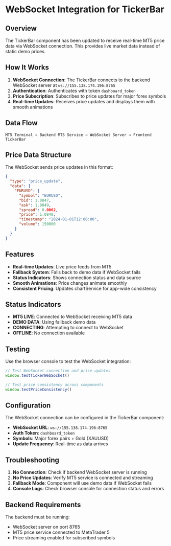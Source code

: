 # WebSocket Integration for TickerBar

## Overview

The TickerBar component has been updated to receive real-time MT5 price data via WebSocket connection. This provides live market data instead of static demo prices.

## How It Works

1. **WebSocket Connection**: The TickerBar connects to the backend WebSocket server at `ws://155.138.174.196:8765`
2. **Authentication**: Authenticates with token `dashboard_token`
3. **Price Subscription**: Subscribes to price updates for major forex symbols
4. **Real-time Updates**: Receives price updates and displays them with smooth animations

## Data Flow

```
MT5 Terminal → Backend MT5 Service → WebSocket Server → Frontend TickerBar
```

## Price Data Structure

The WebSocket sends price updates in this format:

```json
{
  "type": "price_update",
  "data": {
    "EURUSD": {
      "symbol": "EURUSD",
      "bid": 1.0847,
      "ask": 1.0849,
      "spread": 0.0002,
      "price": 1.0848,
      "timestamp": "2024-01-01T12:00:00",
      "volume": 150000
    }
  }
}
```

## Features

- **Real-time Updates**: Live price feeds from MT5
- **Fallback System**: Falls back to demo data if WebSocket fails
- **Status Indicators**: Shows connection status and data source
- **Smooth Animations**: Price changes animate smoothly
- **Consistent Pricing**: Updates chartService for app-wide consistency

## Status Indicators

- **MT5 LIVE**: Connected to WebSocket receiving MT5 data
- **DEMO DATA**: Using fallback demo data
- **CONNECTING**: Attempting to connect to WebSocket
- **OFFLINE**: No connection available

## Testing

Use the browser console to test the WebSocket integration:

```javascript
// Test WebSocket connection and price updates
window.testTickerWebSocket()

// Test price consistency across components
window.testPriceConsistency()
```

## Configuration

The WebSocket connection can be configured in the TickerBar component:

- **WebSocket URL**: `ws://155.138.174.196:8765`
- **Auth Token**: `dashboard_token`
- **Symbols**: Major forex pairs + Gold (XAUUSD)
- **Update Frequency**: Real-time as data arrives

## Troubleshooting

1. **No Connection**: Check if backend WebSocket server is running
2. **No Price Updates**: Verify MT5 service is connected and streaming
3. **Fallback Mode**: Component will use demo data if WebSocket fails
4. **Console Logs**: Check browser console for connection status and errors

## Backend Requirements

The backend must be running:
- WebSocket server on port 8765
- MT5 price service connected to MetaTrader 5
- Price streaming enabled for subscribed symbols